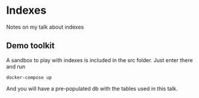 # Indexes

Notes on my talk about indexes

## Demo toolkit

A sandbox to play with indexes is included in the src folder. Just enter there and run

```
docker-compose up
```

And you will have a pre-populated db with the tables used in this talk.